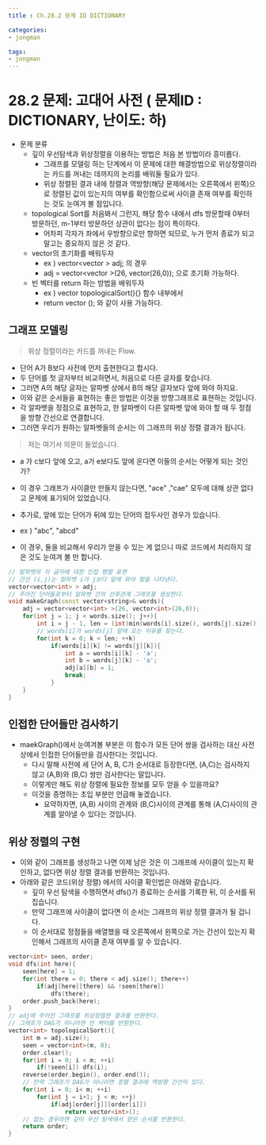 ```yaml
---
title : Ch.28.2 문제 ID DICTIONARY

categories:
- jongman

tags:
- jongman
---
```


# 28.2 문제: 고대어 사전 ( 문제ID : DICTIONARY, 난이도: 하)
[algo]: <https://algospot.com/judge/problem/read/DICTIONARY>

- 문제 분류
  - 깊이 우선탐색과 위상정렬을 이용하는 방법은 처음 본 방법이라 흥미롭다.
    - 그래프를 모델링 하는 단계에서 이 문제에 대한 해결방법으로 위상정렬이라는 카드를 꺼내는
      데까지의 논리를 배워둘 필요가 있다.
    - 위상 정렬된 결과 내에 정렬과 역방향(해당 문제에서는 오른쪽에서 왼쪽)으로 정렬된 값이 있는지의
      여부를 확인함으로써 사이클 존재 여부를 확인하는 것도 눈여겨 볼 점입니다.
  - topological Sort를 처음봐서 그런지, 해당 함수 내에서 dfs 방문할때 0부터 방문하던, m-1부터
    방문하던 상관이 없다는 점이 특이하다.
    - 어차피 각자가 좌에서 우방향으로만 향하면 되므로, 누가 먼저 종료가 되고 말고는 중요하지 않은 것
      같다.
  - vector의 초기화를 배워두자
    - ex ) vector<vector<int> > adj; 의 경우
    - adj = vector<vector<int> >(26, vector<int>(26,0)); 으로 초기화 가능하다.
  - 빈 벡터를 return 하는 방법을 배워두자
    - ex ) vector<int> topologicalSort(){} 함수 내부에서
    - return vector<int> (); 와 같이 사용 가능하다.

## 그래프 모델링

> 위상 정렬이라는 카드를 꺼내는 Flow.
- 단어 A가 B보다 사전에 먼저 출현한다고 합시다.
- 두 단어를 첫 글자부터 비교하면서, 처음으로 다른 글자를 찾습니다.
- 그러면 A의 해당 글자는 알파벳 상에서 B의 해당 글자보다 앞에 와야 하지요.
- 이와 같은 순서들을 표현하는 좋은 방법은 이것을 방향그래프로 표현하는 것입니다.
- 각 알파벳을 정점으로 표현하고, 한 알파벳이 다른 알파벳 앞에 와야 할 때 두 정점을 방향 간선으로
  연결합니다.
- 그러면 우리가 원하는 알파벳들의 순서는 이 그래프의 위상 정렬 결과가 됩니다.

> 저는 여기서 의문이 들었습니다.
- a 가 c보다 앞에 오고, a가 e보다도 앞에 온다면 이들의 순서는 어떻게 되는 것인가?
- 이 경우 그래프가 사이클만 만들지 않는다면, "ace" ,"cae" 모두에 대해 상관 없다고 문제에 표기되어
  있었습니다.


- 추가로, 앞에 있는 단어가 뒤에 있는 단어의 접두사인 경우가 있습니다.
- ex ) "abc", "abcd" 
- 이 경우, 둘을 비교해서 우리가 얻을 수 있는 게 없으니 따로 코드에서 처리하지 않은 것도 눈여겨 볼 만
  합니다.


```cpp
// 알파벳의 각 글자에 대한 인접 행렬 표현
// 간선 (i,j)는 알파벳 i가 j보다 앞에 와야 함을 나타낸다.
vector<vector<int> > adj;
// 주어진 단어들로부터 알파벳 간의 선후관계 그래프를 생성한다.
void makeGraph(const vector<string>& words){
    adj = vector<vector<int> >(26, vector<int>(26,0));
    for(int j = 1; j < words.size(); j++){
        int i = j - 1, len = (int)min(words[i].size(), words[j].size());
        // words[i]가 words[j] 앞에 오는 이유를 찾는다.
        for(int k = 0; k < len; ++k)
            if(words[i][k] != words[j][k]){
                int a = words[i][k] - 'a';
                int b = words[j][k] - 'a';
                adj[a][b] = 1;
                break;
            }
    }
}
```

## 인접한 단어들만 검사하기

- maekGraph()에서 눈여겨볼 부분은 이 함수가 모든 단어 쌍을 검사하는 대신 사전상에서 인접한
  단어들만을 검사한다는 것입니다.
  - 다시 말해 사전에 세 단어 A, B, C가 순서대로 등장한다면, (A,C)는 검사하지 않고 (A,B)와 (B,C) 쌍만
    검사한다는 말입니다.
  - 이렇게만 해도 위상 정렬에 필요한 정보를 모두 얻을 수 있을까요?
  - 이것을 증명하는 초입 부분만 언급해 놓겠습니다.
    - 요약하자면, (A,B) 사이의 관계와 (B,C)사이의 관계를 통해 (A,C)사이의 관계를 알아낼 수 있다는
      것입니다.

## 위상 정렬의 구현

- 이와 같이 그래프를 생성하고 나면 이제 남은 것은 이 그래프에 사이클이 있는지 확인하고, 없다면 위상
  정렬 결과를 반환하는 것입니다.
- 아래와 같은 코드(위상 정렬) 에서의 사이클 확인법은 아래와 같습니다.
  - 깊이 우선 탐색을 수행하면서 dfs()가 종료하는 순서를 기록한 뒤, 이 순서를 뒤집습니다.
  - 만약 그래프에 사이클이 없다면 이 순서는 그래프의 위상 정렬 결과가 될 겁니다.
  - 이 순서대로 정점들을 배열했을 때 오른쪽에서 왼쪽으로 가는 간선이 있는지 확인해서 그래프의 사이클
    존재 여부를 알 수 있습니다.

```cpp
vector<int> seen, order;
void dfs(int here){
    seen[here] = 1;
    for(int there = 0; there < adj.size(); there++)
        if(adj[here][there] && !seen[there])
            dfs(there);
    order.push_back(here);
}
// adj에 주어진 그래프를 위상정렬한 결과를 반환한다.
// 그래프가 DAG가 아니라면 빈 벡터를 반환한다.
vector<int> topologicalSort(){
    int m = adj.size();
    seen = vector<int>(m, 0);
    order.clear();
    for(int i = 0; i < m; ++i)
        if(!seen[i]) dfs(i);
    reverse(order.begin(), order.end());
    // 만약 그래프가 DAG가 아니라면 정렬 결과에 역방향 간선이 있다.
    for(int i = 0; i< m; ++i)
        for(int j = i+1; j < m; ++j)
            if(adj[order[j]][order[i]])
                return vector<int>();
    // 없는 경우라면 깊이 우선 탐색에서 얻은 순서를 반환한다.
    return order;
}
```
